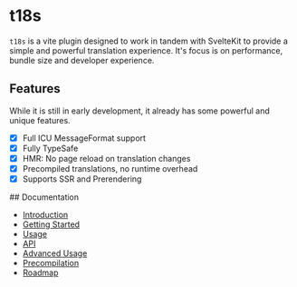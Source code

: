 # t18s

`t18s` is a vite plugin designed to work in tandem with SvelteKit to provide a simple and powerful translation experience. It's focus is on performance, bundle size and developer experience.

## Features
While it is still in early development, it already has some powerful and unique features.

- [x] Full ICU MessageFormat support
- [x] Fully TypeSafe
- [x] HMR: No page reload on translation changes
- [x] Precompiled translations, no runtime overhead
- [x] Supports SSR and Prerendering

## Documentation
- [Introduction](docs/10-Introduction.md)
- [Getting Started](docs/20-Getting-Started.md)
- [Usage](docs/30-Usage.md)
- [API](docs/40-API.md)
- [Advanced Usage](docs/50-Advanced-Usage.md)
- [Precompilation](docs/80-Precompilation.md)
- [Roadmap](docs/99-Roadmap.md)

